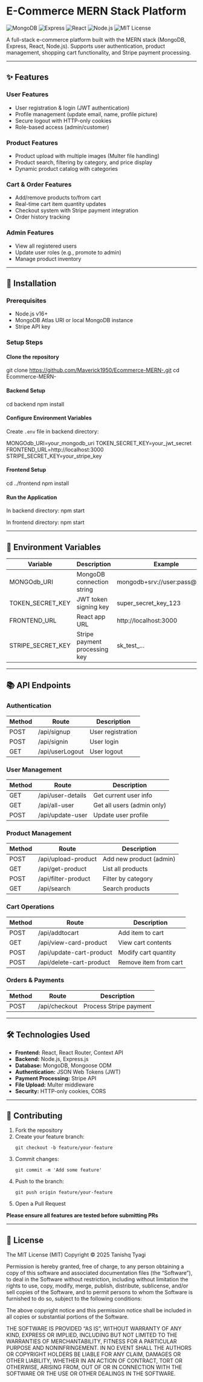 # E-Commerce MERN Stack Platform

![MongoDB](https://img.shields.io/badge/Database-MongoDB-green)
![Express](https://img.shields.io/badge/Backend-Express.js-blue)
![React](https://img.shields.io/badge/Frontend-React-blue)
![Node.js](https://img.shields.io/badge/Runtime-Node.js-green)
![MIT License](https://img.shields.io/badge/License-MIT-yellow.svg)

A full-stack e-commerce platform built with the MERN stack (MongoDB, Express, React, Node.js). Supports user authentication, product management, shopping cart functionality, and Stripe payment processing.

---

## ✨ Features

### User Features
- User registration & login (JWT authentication)
- Profile management (update email, name, profile picture)
- Secure logout with HTTP-only cookies
- Role-based access (admin/customer)

### Product Features
- Product upload with multiple images (Multer file handling)
- Product search, filtering by category, and price display
- Dynamic product catalog with categories

### Cart & Order Features
- Add/remove products to/from cart
- Real-time cart item quantity updates
- Checkout system with Stripe payment integration
- Order history tracking

### Admin Features
- View all registered users
- Update user roles (e.g., promote to admin)
- Manage product inventory

---

## 🚀 Installation

### Prerequisites
- Node.js v16+
- MongoDB Atlas URI or local MongoDB instance
- Stripe API key

### Setup Steps

#### Clone the repository

git clone https://github.com/Maverick1950/Ecommerce-MERN-.git
cd Ecommerce-MERN-


#### Backend Setup

cd backend
npm install


#### Configure Environment Variables

Create `.env` file in backend directory:

MONGOdb_URI=your_mongodb_uri
TOKEN_SECRET_KEY=your_jwt_secret
FRONTEND_URL=http://localhost:3000
STRIPE_SECRET_KEY=your_stripe_key


#### Frontend Setup

cd ../frontend
npm install


#### Run the Application

In backend directory:
npm start

In frontend directory:
npm start


---

## 🔧 Environment Variables

| Variable           | Description                   | Example                        |
|--------------------|-------------------------------|--------------------------------|
| MONGOdb_URI        | MongoDB connection string     | mongodb+srv://user:pass@cluster|
| TOKEN_SECRET_KEY   | JWT token signing key         | super_secret_key_123           |
| FRONTEND_URL       | React app URL                 | http://localhost:3000          |
| STRIPE_SECRET_KEY  | Stripe payment processing key | sk_test_...                    |

---

## 📚 API Endpoints

### Authentication

| Method | Route              | Description      |
|--------|--------------------|------------------|
| POST   | /api/signup        | User registration|
| POST   | /api/signin        | User login       |
| GET    | /api/userLogout    | User logout      |

### User Management

| Method | Route              | Description         |
|--------|--------------------|---------------------|
| GET    | /api/user-details  | Get current user info|
| GET    | /api/all-user      | Get all users (admin only)|
| POST   | /api/update-user   | Update user profile |

### Product Management

| Method | Route                | Description            |
|--------|----------------------|------------------------|
| POST   | /api/upload-product  | Add new product (admin)|
| GET    | /api/get-product     | List all products      |
| POST   | /api/filter-product  | Filter by category     |
| GET    | /api/search          | Search products        |

### Cart Operations

| Method | Route                     | Description             |
|--------|---------------------------|-------------------------|
| POST   | /api/addtocart            | Add item to cart        |
| GET    | /api/view-card-product    | View cart contents      |
| POST   | /api/update-cart-product  | Modify cart quantity    |
| POST   | /api/delete-cart-product  | Remove item from cart   |

### Orders & Payments

| Method | Route          | Description                |
|--------|----------------|----------------------------|
| POST   | /api/checkout  | Process Stripe payment     |

---

## 🛠 Technologies Used

- **Frontend:** React, React Router, Context API
- **Backend:** Node.js, Express.js
- **Database:** MongoDB, Mongoose ODM
- **Authentication:** JSON Web Tokens (JWT)
- **Payment Processing:** Stripe API
- **File Upload:** Multer middleware
- **Security:** HTTP-only cookies, CORS

---

## 🤝 Contributing

1. Fork the repository
2. Create your feature branch:
    ```
    git checkout -b feature/your-feature
    ```
3. Commit changes:
    ```
    git commit -m 'Add some feature'
    ```
4. Push to the branch:
    ```
    git push origin feature/your-feature
    ```
5. Open a Pull Request

**Please ensure all features are tested before submitting PRs**

---

## 📄 License

The MIT License (MIT)
Copyright © 2025 Tanishq Tyagi

Permission is hereby granted, free of charge, to any person obtaining a copy of this software and associated documentation files (the “Software”), to deal in the Software without restriction, including without limitation the rights to use, copy, modify, merge, publish, distribute, sublicense, and/or sell copies of the Software, and to permit persons to whom the Software is furnished to do so, subject to the following conditions:

The above copyright notice and this permission notice shall be included in all copies or substantial portions of the Software.

THE SOFTWARE IS PROVIDED “AS IS”, WITHOUT WARRANTY OF ANY KIND, EXPRESS OR IMPLIED, INCLUDING BUT NOT LIMITED TO THE WARRANTIES OF MERCHANTABILITY, FITNESS FOR A PARTICULAR PURPOSE AND NONINFRINGEMENT. IN NO EVENT SHALL THE AUTHORS OR COPYRIGHT HOLDERS BE LIABLE FOR ANY CLAIM, DAMAGES OR OTHER LIABILITY, WHETHER IN AN ACTION OF CONTRACT, TORT OR OTHERWISE, ARISING FROM, OUT OF OR IN CONNECTION WITH THE SOFTWARE OR THE USE OR OTHER DEALINGS IN THE SOFTWARE.

